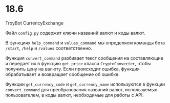 # 18.6
TroyBot CurrencyExchange

Файл `config.py` содержит ключи названий валют и коды валют. 

В функциях `help_command` и `values_command` мы определяем команды бота `/start`, `/help` и `/values` соответственно.

Функция `convert_command` разбивает текст сообщения на составляющие и передает их в функцию `get_price` класса `CryptoConverter`, чтобы получить цену на валюту. Если происходит ошибка, функция обрабатывает и возвращает сообщение об ошибке.

Функции `get_currency_code` и `get_currency_name` используются в функции `convert_command` для преобразования названий валют, используемых пользователем, в коды валют, необходимые для работы с API.
